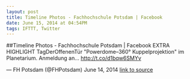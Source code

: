 ```yaml
---
layout: post
title: Timeline Photos - Fachhochschule Potsdam | Facebook
date: June 15, 2014 at 04:54PM
tags: IFTTT, Twitter
---
```

##Timeline Photos - Fachhochschule Potsdam | Facebook
EXTRA HIGHLIGHT TagDerOffenenTür &quot;Powerdome–360° Kuppelprojektion&quot; im Planetarium. Anmeldung an... http://t.co/d1bqw6SMYv

— FH Potsdam (@FHPotsdam) June 14, 2014
[link to source](http://ift.tt/1mZLmBe) 
